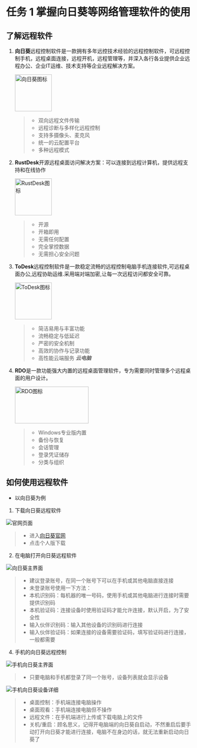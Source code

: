 # 任务 1 掌握向日葵等网络管理软件的使用

## 了解远程软件

1. **向日葵**远程控制软件是一款拥有多年远控技术经验的远程控制软件，可远程控制手机，远程桌面连接，远程开机，远程管理等，并深入各行各业提供企业远程办公、企业IT运维、技术支持等企业远程解决方案。

    <img src="https://pic2.zhimg.com/v2-2b89ea213b030f594c85351cbe27960e_xll.jpg" alt="向日葵图标" width="100" height="100"> 

    >- 双向远程文件传输
    >- 远程诊断与多样化远程控制
    >- 支持多摄像头、麦克风
    >- 统一的云配置平台
    >- 多种远程模式

2. **RustDesk**开源远程桌面访问解决方案：可以连接到远程计算机，提供远程支持和在线协作 

    <img src="https://softmall-images.oss-cn-qingdao.aliyuncs.com/20220105/vc-upload-1641373560638-5-rustdesk.png" alt="RustDesk图标" width="100" height="100">

    >- 开源
    >- 开箱即用
    >- 无需任何配置
    >- 完全掌控数据
    >- 无需担心安全问题

3. **ToDesk**远程控制软件是一款稳定流畅的远程控制电脑手机连接软件,可远程桌面办公,远程协助运维.采用端对端加密,让每一次远程访问都安全可靠。

    <img src="https://android-artworks.25pp.com/fs08/2021/06/07/8/110_85aed6382612f31ec581f22a9c3b377d_con.png" alt="ToDesk图标" width="100" height="100">

    >- 简洁易用与丰富功能
    >- 流畅稳定与低延迟
    >- 严密的安全机制
    >- 高效的协作与记录功能
    >- 高性能云端服务 ***云电脑***

4. **RDO**是一款功能强大内置的远程桌面管理软件，专为需要同时管理多个远程桌面的用户设计。

    <img src="https://tse1-mm.cn.bing.net/th/id/OIP-C.UFaFTJ3JzR1X1XsmLb6GNwHaDn?rs=1&pid=ImgDetMain" alt="RDO图标" width="200" height="100">

    >- Windows专业版内置
    >- 备份与恢复
    >- 会话管理
    >- 登录凭证储存
    >- 分类与组织

## 如何使用远程软件

- 以向日葵为例

1. 下载向日葵远程软件

![官网页面](./Image/1.PNG)

>- 进入[向日葵官网](https://sunlogin.oray.com/)
>- 点击个人版下载

2. 在电脑打开向日葵远程软件

![向日葵主界面](./Image/2.PNG)

>- 建议登录账号，在同一个账号下可以在手机或其他电脑直接连接
>- 未登录账号使用一下方法：
>- 本机识别码：每机器的唯一号码，使用手机或其他电脑进行连接时需要提供识别码
>- 本机验证码：连接设备时使用验证码才能允许连接，默认开启，为了安全性
>- 输入伙伴识别码：输入其他设备的识别码进行连接
>- 输入伙伴验证码：如果连接的设备需要验证码，填写验证码进行连接，一般都需要

4. 手机的向日葵远程控制

![手机向日葵主界面](./Image/3-1.jpg)

>- 只要电脑和手机都登录了同一个账号，设备列表就会显示设备

![手机向日葵设备详细](./Image/3-2.jpg)

>- 桌面控制：手机端连接电脑操作
>- 桌面观看：手机端连接电脑但不操作
>- 远程文件：在手机端进行上传或下载电脑上的文件
>- 关机/重启：顾名思义，记得开电脑端的向日葵自启动，不然重启后要手动打开向日葵才能进行连接，电脑不在身边的话，就无法重新启动向日葵了